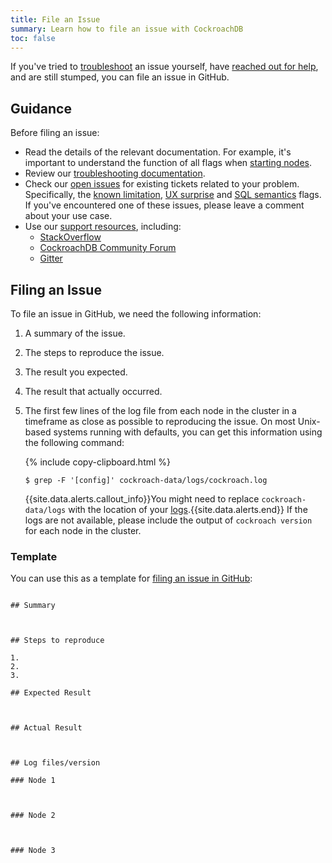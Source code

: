 ```yaml
---
title: File an Issue
summary: Learn how to file an issue with CockroachDB
toc: false
---
```


If you've tried to [troubleshoot](troubleshooting-overview.html) an issue yourself, have [reached out for help](support-resources.html), and are still stumped, you can file an issue in GitHub.

## Guidance

Before filing an issue:

  - Read the details of the relevant documentation. For example, it's important to understand the function of all flags when [starting nodes](cockroach-start.html).
  - Review our [troubleshooting documentation](troubleshooting-overview.html).
  - Check our [open issues](https://github.com/cockroachdb/cockroach/issues) for existing tickets related to your problem. Specifically, the [known limitation](https://github.com/cockroachdb/cockroach/issues?q=is%3Aopen+is%3Aissue+label%3Aknown-limitation), [UX surprise](https://github.com/cockroachdb/cockroach/issues?utf8=%E2%9C%93&q=is%3Aopen%20is%3Aissue%20label%3Aux-surprise) and [SQL semantics](https://github.com/cockroachdb/cockroach/issues?utf8=%E2%9C%93&q=is%3Aopen%20is%3Aissue%20label%3Asql-semantics) flags. If you've encountered one of these issues, please leave a comment about your use case.
  - Use our [support resources](support-resources.html), including:
    - [StackOverflow](http://stackoverflow.com/questions/tagged/cockroachdb)
    - [CockroachDB Community Forum](https://forum.cockroachlabs.com)
    - [Gitter](https://gitter.im/cockroachdb/cockroach)

## Filing an Issue

To file an issue in GitHub, we need the following information:

1. A summary of the issue.

2. The steps to reproduce the issue.

3. The result you expected.

4. The result that actually occurred.

5. The first few lines of the log file from each node in the cluster in a timeframe as close as possible to reproducing the issue. On most Unix-based systems running with defaults, you can get this information using the following command:

    {% include copy-clipboard.html %}
    ~~~ shell
    $ grep -F '[config]' cockroach-data/logs/cockroach.log
    ~~~
    {{site.data.alerts.callout_info}}You might need to replace <code>cockroach-data/logs</code> with the location of your <a href="debug-and-error-logs.html">logs</a>.{{site.data.alerts.end}}
    If the logs are not available, please include the output of `cockroach version` for each node in the cluster.

### Template

You can use this as a template for [filing an issue in GitHub](https://github.com/cockroachdb/cockroach/issues/new):

~~~

## Summary



## Steps to reproduce

1. 
2.
3.

## Expected Result



## Actual Result



## Log files/version

### Node 1



### Node 2



### Node 3



~~~
